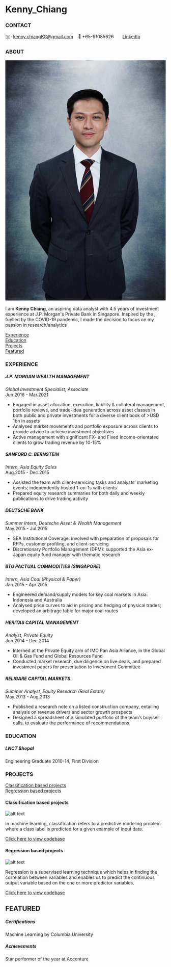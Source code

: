 # Kenny_Chiang

<!-- CONTACT Section Starts -->
### CONTACT

<!-- Add your details -->
✉️: kenny.chiangKG@gmail.com 
&nbsp;&nbsp; 📲 +65-91085626
&nbsp;&nbsp;&nbsp;&nbsp;&nbsp; [LinkedIn](https://www.linkedin.com/in/kenny-chiang-kai-kuang-84089959/) 
<!-- CONTACT Section Ends -->

<!-- ABOUT Section Starts -->
### ABOUT
<!-- Add link to your picture -->

![alt text](https://github.com/kennyckg/Kenny_Chiang/raw/main/1181%20small.jpg)

<!-- Add your details -->

I am __Kenny Chiang__, an aspiring data analyst with 4.5 years of investment experience at J.P. Morgan's Private Bank in Singapore. Inspired by the , fuelled by the COVID-19 pandemic, I made the decision to focus on my passion in research/analytics


<!-- Add link to the sections -->
[Experience](#experience) <br>
[Education](#education) <br>
[Projects](#projects) <br>
[Featured](#featured) <br> 

<!-- ABOUT Section Ends -->

<!-- EXPERIENCE Section Starts -->
### EXPERIENCE
<!-- Add your details -->
##### J.P. MORGAN WEALTH MANAGEMENT
_Global Investment Specialist, Associate_<br>
Jun.2016 - Mar.2021
<ul>
  <li> Engaged in asset allocation, execution, liability & collateral management, portfolio reviews, and trade-idea generation across asset classes in both public and private investments for a diverse client book of >USD 1bn in assets </li>
  <li> Analysed market movements and portfolio exposure across clients to provide advice to achieve investment objectives </li>
  <li> Active management with significant FX- and Fixed Income-orientated clients to grow trading revenue by 10-15% </li>
</ul>

##### SANFORD C. BERNSTEIN
_Intern, Asia Equity Sales_<br>
Aug.2015 - Dec.2015
<ul>
  <li> Assisted the team with client-servicing tasks and analysts’ marketing events; independently hosted 1-on-1s with clients </li>
  <li> Prepared equity research summaries for both daily and weekly publications to drive trading activity </li>
</ul>

##### DEUTSCHE BANK
_Summer Intern, Deutsche Asset & Wealth Management_<br>
May.2015 - Jul.2015
<ul>
  <li> SEA Institutional Coverage: involved with preparation of proposals for RFPs, customer profiling, and client-servicing </li>
  <li> Discretionary Portfolio Management (DPM): supported the Asia ex-Japan equity fund manager with thematic research </li>
</ul>

##### BTG PACTUAL COMMODITIES (SINGAPORE)
_Intern, Asia Coal (Physical & Paper)_<br>
Jan.2015 - Apr.2015
<ul>
  <li> Engineered demand/supply models for key coal markets in Asia: Indonesia and Australia </li>
  <li> Analysed price curves to aid in pricing and hedging of physical trades; developed an arbitrage table for major coal routes </li>
</ul>

##### HERITAS CAPITAL MANAGEMENT
_Analyst, Private Equity_<br>
Jun.2014 - Dec.2014
<ul>
  <li> Interned at the Private Equity arm of IMC Pan Asia Alliance, in the Global Oil & Gas Fund and Global Resources Fund </li>
  <li> Conducted market research, due diligence on live deals, and prepared investment papers for presentation to Investment Committee </li>
</ul>

##### RELIGARE CAPITAL MARKETS
_Summer Analyst, Equity Research (Real Estate)_<br>
May.2013 - Aug.2013
<ul>
  <li> Published a research note on a listed construction company, entailing analysis on revenue drivers and sector growth prospects </li>
  <li> Designed a spreadsheet of a simulated portfolio of the team’s buy/sell calls, to evaluate the performance of recommendations </li> 
</ul>

<!-- EXPERIENCE Section Ends -->

<!-- EDUCATION Section Starts -->
### EDUCATION
<!-- Add your details -->
##### LNCT Bhopal
Engineering Graduate 2010-14, First Division

<!-- EDUCATION Section Ends -->

<!-- PROJECTS Section Starts -->
### PROJECTS
<!-- Add your details -->

[Classification based projects](#classification-based-projects) <br>
[Regression based projects](#regression-based-projects) <br>

<!-- Add your details -->

#### Classification based projects
![alt text](https://raw.githubusercontent.com/krvishwesh54/Kumar-Vishwesh/main/images/Classification.png)

In machine learning, classification refers to a predictive modeling problem where a class label is predicted for a given example of input data.

[Click here to view codebase](https://github.com/krvishwesh54/DataScience_DeepLearning_MachineLearning/tree/master/Classification)

#### Regression based projects
![alt text](https://raw.githubusercontent.com/krvishwesh54/Kumar-Vishwesh/main/images/Regression.jpg)

Regression is a supervised learning technique which helps in finding the correlation between variables and enables us to predict the continuous output variable based on the one or more predictor variables.

[Click here to view codebase](https://github.com/krvishwesh54/DataScience_DeepLearning_MachineLearning/tree/master/Regression)

<!-- PROJECTS Section Ends -->

<!-- FEATURED Section Starts -->
## FEATURED
<!-- Add your details -->
##### Certifications
Machine Learning by Columbia University

##### Achievements
Star performer of the year at Accenture
<!-- FEATURED Section Ends -->
